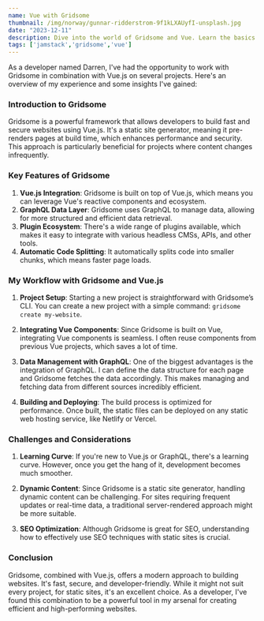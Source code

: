 ```yaml
---
name: Vue with Gridsome
thumbnail: /img/norway/gunnar-ridderstrom-9f1kLXAUyfI-unsplash.jpg
date: "2023-12-11"
description: Dive into the world of Gridsome and Vue. Learn the basics of integrating these powerful tools to build fast, modern websites.
tags: ['jamstack','gridsome','vue']
---
```


As a developer named Darren, I've had the opportunity to work with Gridsome in combination with Vue.js on several projects. Here's an overview of my experience and some insights I've gained:

### Introduction to Gridsome

Gridsome is a powerful framework that allows developers to build fast and secure websites using Vue.js. It's a static site generator, meaning it pre-renders pages at build time, which enhances performance and security. This approach is particularly beneficial for projects where content changes infrequently.

### Key Features of Gridsome

1. **Vue.js Integration**: Gridsome is built on top of Vue.js, which means you can leverage Vue's reactive components and ecosystem.
2. **GraphQL Data Layer**: Gridsome uses GraphQL to manage data, allowing for more structured and efficient data retrieval.
3. **Plugin Ecosystem**: There's a wide range of plugins available, which makes it easy to integrate with various headless CMSs, APIs, and other tools.
4. **Automatic Code Splitting**: It automatically splits code into smaller chunks, which means faster page loads.

### My Workflow with Gridsome and Vue.js

1. **Project Setup**: Starting a new project is straightforward with Gridsome’s CLI. You can create a new project with a simple command: `gridsome create my-website`.

2. **Integrating Vue Components**: Since Gridsome is built on Vue, integrating Vue components is seamless. I often reuse components from previous Vue projects, which saves a lot of time.

3. **Data Management with GraphQL**: One of the biggest advantages is the integration of GraphQL. I can define the data structure for each page and Gridsome fetches the data accordingly. This makes managing and fetching data from different sources incredibly efficient.

4. **Building and Deploying**: The build process is optimized for performance. Once built, the static files can be deployed on any static web hosting service, like Netlify or Vercel.

### Challenges and Considerations

1. **Learning Curve**: If you're new to Vue.js or GraphQL, there's a learning curve. However, once you get the hang of it, development becomes much smoother.

2. **Dynamic Content**: Since Gridsome is a static site generator, handling dynamic content can be challenging. For sites requiring frequent updates or real-time data, a traditional server-rendered approach might be more suitable.

3. **SEO Optimization**: Although Gridsome is great for SEO, understanding how to effectively use SEO techniques with static sites is crucial.

### Conclusion

Gridsome, combined with Vue.js, offers a modern approach to building websites. It's fast, secure, and developer-friendly. While it might not suit every project, for static sites, it's an excellent choice. As a developer, I've found this combination to be a powerful tool in my arsenal for creating efficient and high-performing websites.